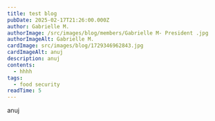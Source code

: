 ```yaml
---
title: test blog
pubDate: 2025-02-17T21:26:00.000Z
author: Gabrielle M.
authorImage: /src/images/blog/members/Gabrielle M- President .jpg
authorImageAlt: Gabrielle M.
cardImage: src/images/blog/1729346962843.jpg
cardImageAlt: anuj
description: anuj
contents:
  - hhhh
tags:
  - food security
readTime: 5
---
```

anuj
